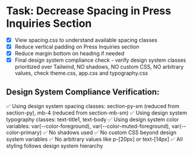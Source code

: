 # Task: Decrease Spacing in Press Inquiries Section

- [x] View spacing.css to understand available spacing classes
- [x] Reduce vertical padding on Press Inquiries section
- [x] Reduce margin bottom on heading if needed
- [x] Final design system compliance check - verify design system classes prioritized over Tailwind, NO shadows, NO custom CSS, NO arbitrary values, check theme.css, app.css and typography.css

## Design System Compliance Verification:
✅ Using design system spacing classes: section-py-sm (reduced from section-py), mb-4 (reduced from section-mb-sm)
✅ Using design system typography classes: text-title1, text-body
✅ Using design system color variables: var(--color-foreground), var(--color-muted-foreground), var(--color-primary)
✅ No shadows used
✅ No custom CSS beyond design system variables
✅ No arbitrary values like p-[20px] or text-[14px]
✅ All styling follows design system hierarchy
